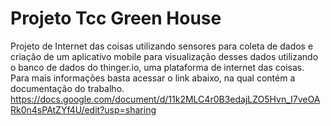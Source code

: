# Projeto Tcc Green House

Projeto de Internet das coisas utilizando sensores para coleta de dados e criação de um aplicativo mobile para visualização desses dados utilizando o banco de dados do thinger.io, uma plataforma de internet das coisas.
Para mais informações basta acessar o link abaixo, na qual contém a documentação do trabalho.
https://docs.google.com/document/d/11k2MLC4r0B3edajLZO5Hvn_I7veOARk0n4sPAtZYf4U/edit?usp=sharing
